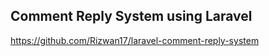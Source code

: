 Comment Reply System using Laravel
----------------------------------

https://github.com/Rizwan17/laravel-comment-reply-system